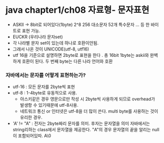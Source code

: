 # java chapter1/ch08 자료형- 문자표현


- ASKII -> 8bit로 되어있다(1byte) 2^8 256 대소문자 52개 특수문자 ... 등 한 바이트로 표현 가능.
- EUCKR (우리나라 문자set)
- 각 나라별 문자 set이 있는데 하나로 호환이안됨.
- 그래서 나온 것이 UNICODE(utf-8, utf16)
- utf 16을 기준으로 설명하면
2byte로 표현을 한다 . 총 16bit
1byte는 askii와 완벽하게 호환이 된다. 두 번째 byte는 다른 나라 언어와 호환

### 자바에서는 문자를 어떻게 표현하는가?
- utf-16 : 모든 문자를 2byte씩 표현
- utf-8 : 1-4byte로 유동적으로 사용. 
	 - 아스키같은 경우 영문으로만 작성 시 2byte씩 사용하게 되므로 overhead가 발생항 수 있기때문에 utf-8사용.
	 - 네트워크 통신 or 인터넷은 utf-8을 더 많이 쓴다. multi byte를 사용하는 것이 유리한 경우.
- 'A' != "A" : 전자는 2byte짜리 문자를 의미.  후자는 문자열을 의미 
자바에서는 string리하는 class에서 문자열을 제공한다. 
"A"의 경우 문자열의 끝을 알리는 null이 포함되어있따. A\0


